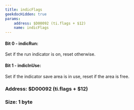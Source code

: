 ```yaml
---
title: indicFlags
geekdocHidden: true
params:
    address: $D00092 (ti.flags + $12)
    name: indicFlags
---
```


#### Bit 0 - indicRun:
Set if the run indicator is on, reset otherwise.

#### Bit 1 - indicInUse:
Set if the indicator save area is in use, reset if the area is free.

### Address: $D00092 (ti.flags + $12)

### Size: 1 byte
